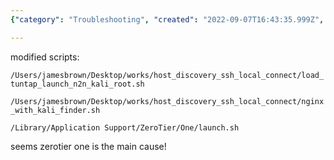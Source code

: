 ```yaml
---
{"category": "Troubleshooting", "created": "2022-09-07T16:43:35.999Z", "date": "2022-09-07 16:43:35", "description": "The article delves into a Mac freezing issue that occurs when Kali is offline. Suspecting modified scripts, the user pinpoints ZeroTier One as the primary culprit, specifically mentioning `load_tuntap_launch_n2n_kali_root.sh`, `nginx_with_kali_finder.sh`, and `launch.sh` as potential problem areas.", "modified": "2022-09-07T16:56:54.623Z", "tags": ["Mac", "Kali Linux", "ZeroTier One", "Freezing issue", "Script modification", "Tuntap", "N2N Kali"], "title": "what is causing my mac to freeze when kali is offline"}

---
```


modified scripts:

`/Users/jamesbrown/Desktop/works/host_discovery_ssh_local_connect/load_tuntap_launch_n2n_kali_root.sh`

`/Users/jamesbrown/Desktop/works/host_discovery_ssh_local_connect/nginx_with_kali_finder.sh`

`/Library/Application Support/ZeroTier/One/launch.sh`

seems zerotier one is the main cause!
